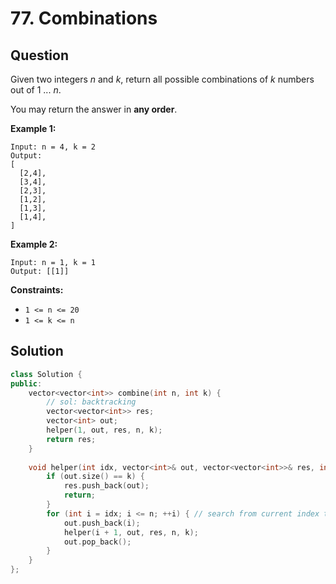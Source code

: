 # 77. Combinations

## Question

Given two integers _n_ and _k_, return all possible combinations of _k_ numbers out of 1 ... _n_.

You may return the answer in **any order**.

**Example 1:**

```text
Input: n = 4, k = 2
Output:
[
  [2,4],
  [3,4],
  [2,3],
  [1,2],
  [1,3],
  [1,4],
]
```

**Example 2:**

```text
Input: n = 1, k = 1
Output: [[1]]
```

**Constraints:**

* `1 <= n <= 20`
* `1 <= k <= n`

## Solution

```cpp
class Solution {
public:
    vector<vector<int>> combine(int n, int k) {
        // sol: backtracking
        vector<vector<int>> res;
        vector<int> out;
        helper(1, out, res, n, k);
        return res;
    }
    
    void helper(int idx, vector<int>& out, vector<vector<int>>& res, int n, int k) {
        if (out.size() == k) {
            res.push_back(out);
            return;
        }
        for (int i = idx; i <= n; ++i) { // search from current index to avoid duplicate search
            out.push_back(i);
            helper(i + 1, out, res, n, k);
            out.pop_back();
        }
    }
};
```

